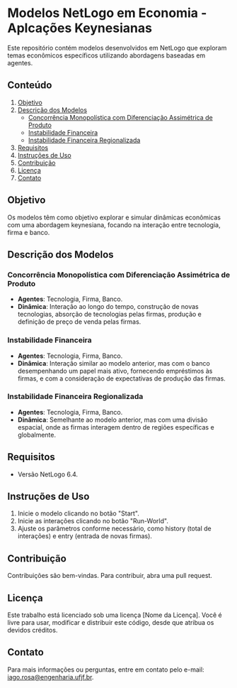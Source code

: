 # Modelos NetLogo em Economia - Aplcações Keynesianas

Este repositório contém modelos desenvolvidos em NetLogo que exploram temas econômicos específicos utilizando abordagens baseadas em agentes.

## Conteúdo

1. [Objetivo](#objetivo)
2. [Descrição dos Modelos](#descrição-dos-modelos)
    - [Concorrência Monopolística com Diferenciação Assimétrica de Produto](#concorrência-monopolística-com-diferenciação-assimétrica-de-produto)
    - [Instabilidade Financeira](#instabilidade-financeira)
    - [Instabilidade Financeira Regionalizada](#instabilidade-financeira-regionalizada)
3. [Requisitos](#requisitos)
4. [Instruções de Uso](#instruções-de-uso)
5. [Contribuição](#contribuição)
6. [Licença](#licença)
7. [Contato](#contato)

## Objetivo

Os modelos têm como objetivo explorar e simular dinâmicas econômicas com uma abordagem keynesiana, focando na interação entre tecnologia, firma e banco.

## Descrição dos Modelos

### Concorrência Monopolística com Diferenciação Assimétrica de Produto

- **Agentes**: Tecnologia, Firma, Banco.
- **Dinâmica**: Interação ao longo do tempo, construção de novas tecnologias, absorção de tecnologias pelas firmas, produção e definição de preço de venda pelas firmas.

### Instabilidade Financeira

- **Agentes**: Tecnologia, Firma, Banco.
- **Dinâmica**: Interação similar ao modelo anterior, mas com o banco desempenhando um papel mais ativo, fornecendo empréstimos às firmas, e com a consideração de expectativas de produção das firmas.

### Instabilidade Financeira Regionalizada

- **Agentes**: Tecnologia, Firma, Banco.
- **Dinâmica**: Semelhante ao modelo anterior, mas com uma divisão espacial, onde as firmas interagem dentro de regiões específicas e globalmente.

## Requisitos

- Versão NetLogo 6.4.

## Instruções de Uso

1. Inicie o modelo clicando no botão "Start".
2. Inicie as interações clicando no botão "Run-World".
3. Ajuste os parâmetros conforme necessário, como history (total de interações) e entry (entrada de novas firmas).

## Contribuição

Contribuições são bem-vindas. Para contribuir, abra uma pull request.

## Licença

Este trabalho está licenciado sob uma licença [Nome da Licença]. Você é livre para usar, modificar e distribuir este código, desde que atribua os devidos créditos.

## Contato

Para mais informações ou perguntas, entre em contato pelo e-mail: iago.rosa@engenharia.ufjf.br.
